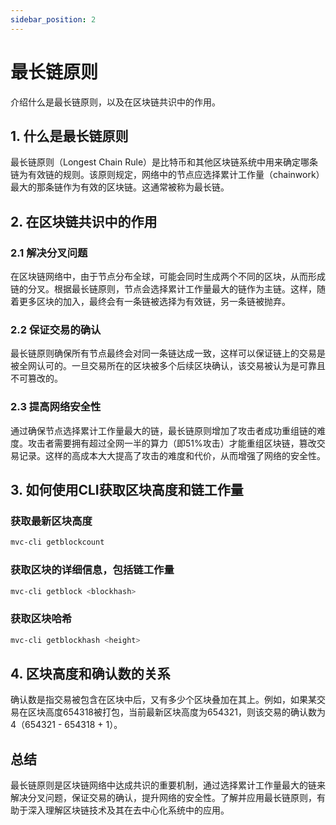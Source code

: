 ```yaml
---
sidebar_position: 2
---
```


# 最长链原则

介绍什么是最长链原则，以及在区块链共识中的作用。

## 1. 什么是最长链原则

最长链原则（Longest Chain Rule）是比特币和其他区块链系统中用来确定哪条链为有效链的规则。该原则规定，网络中的节点应选择累计工作量（chainwork）最大的那条链作为有效的区块链。这通常被称为最长链。

## 2. 在区块链共识中的作用

### 2.1 解决分叉问题

在区块链网络中，由于节点分布全球，可能会同时生成两个不同的区块，从而形成链的分叉。根据最长链原则，节点会选择累计工作量最大的链作为主链。这样，随着更多区块的加入，最终会有一条链被选择为有效链，另一条链被抛弃。

### 2.2 保证交易的确认

最长链原则确保所有节点最终会对同一条链达成一致，这样可以保证链上的交易是被全网认可的。一旦交易所在的区块被多个后续区块确认，该交易被认为是可靠且不可篡改的。

### 2.3 提高网络安全性

通过确保节点选择累计工作量最大的链，最长链原则增加了攻击者成功重组链的难度。攻击者需要拥有超过全网一半的算力（即51%攻击）才能重组区块链，篡改交易记录。这样的高成本大大提高了攻击的难度和代价，从而增强了网络的安全性。

## 3. 如何使用CLI获取区块高度和链工作量

### 获取最新区块高度

```bash
mvc-cli getblockcount
```

### 获取区块的详细信息，包括链工作量

```bash
mvc-cli getblock <blockhash>
```

### 获取区块哈希

```bash
mvc-cli getblockhash <height>
```

## 4. 区块高度和确认数的关系

确认数是指交易被包含在区块中后，又有多少个区块叠加在其上。例如，如果某交易在区块高度654318被打包，当前最新区块高度为654321，则该交易的确认数为4（654321 -
654318 + 1）。

## 总结

最长链原则是区块链网络中达成共识的重要机制，通过选择累计工作量最大的链来解决分叉问题，保证交易的确认，提升网络的安全性。了解并应用最长链原则，有助于深入理解区块链技术及其在去中心化系统中的应用。

